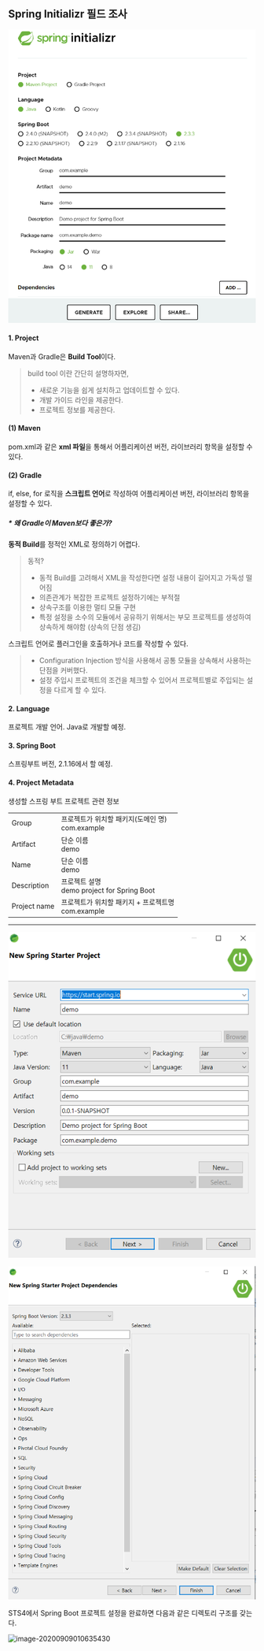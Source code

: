 ## Spring Initializr 필드 조사

![image-20200909004846805](../images/project/1.png)



#### 1. Project

Maven과 Gradle은 **Build Tool**이다.

> build tool 이란 간단히 설명하자면,
>
> - 새로운 기능을 쉽게 설치하고 업데이트할 수 있다.
> - 개발 가이드 라인을 제공한다.
> - 프로젝트 정보를 제공한다.

#### (1) Maven

pom.xml과 같은 **xml 파일**을 통해서 어플리케이션 버전, 라이브러리 항목을 설정할 수 있다.

#### (2) Gradle

if, else, for 로직을 **스크립트 언어**로 작성하여 어플리케이션 버전, 라이브러리 항목을 설정할 수 있다.



##### * 왜 Gradle이 Maven보다 좋은가?

**동적 Build**를 정적인 XML로 정의하기 어렵다.  

> 동적?
>
> - 동적 Build를 고려해서 XML을 작성한다면 설정 내용이 길어지고 가독성 떨어짐
> - 의존관계가 복잡한 프로젝트 설정하기에는 부적절
> - 상속구조를 이용한 멀티 모듈 구현
> - 특정 설정을 소수의 모듈에서 공유하기 위해서는 부모 프로젝트를 생성하여 상속하게 해야함 (상속의 단점 생김)

스크립트 언어로 플러그인을 호출하거나 코드를 작성할 수 있다.

> - Configuration Injection 방식을 사용해서 공통 모듈을 상속해서 사용하는 단점을 커버했다.
> - 설정 주입시 프로젝트의 조건을 체크할 수 있어서 프로젝트별로 주입되는 설정을 다르게 할 수 있다.



#### 2. Language

프로젝트 개발 언어. Java로 개발할 예정.



#### 3.  Spring Boot 

스프링부트 버전, 2.1.16에서 할 예정.



#### 4. Project Metadata

생성할 스프링 부트 프로젝트 관련 정보

|              |                                                         |
| ------------ | ------------------------------------------------------- |
| Group        | 프로젝트가 위치할 패키지(도메인 명)<br />com.example    |
| Artifact     | 단순 이름<br />demo                                     |
| Name         | 단순 이름<br />demo                                     |
| Description  | 프로젝트 설명<br />demo project for Spring Boot         |
| Project name | 프로젝트가 위치할 패키지 +  프로젝트명<br />com.example |





---



![image-20200909010356427](../images/project/2.png)



![image-20200909010510056](../images/project/3.png)



STS4에서 Spring Boot 프로젝트 설정을 완료하면 다음과 같은 디렉토리 구조를 갖는다.

![image-20200909010635430](C:\Users\IMPlay\Desktop\TIL\images\project\4.png)